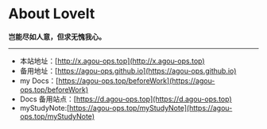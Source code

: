 # About LoveIt


**岂能尽如人意，但求无愧我心。**

---


* 本站地址：[http://x.agou-ops.top](http://x.agou-ops.top)  
* 备用地址：[https://agou-ops.github.io](https://agou-ops.github.io)  
* my Docs：[https://agou-ops.top/beforeWork](https://agou-ops.top/beforeWork)  
* Docs 备用站点：[https://d.agou-ops.top](https://d.agou-ops.top)  
* myStudyNote:[https://agou-ops.top/myStudyNote](https://agou-ops.top/myStudyNote)  


